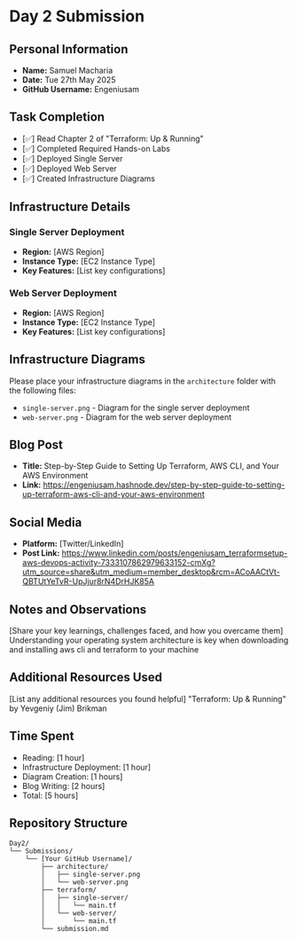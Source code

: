 # Day 2 Submission

## Personal Information
- **Name:** Samuel Macharia
- **Date:** Tue 27th May 2025
- **GitHub Username:** Engeniusam

## Task Completion
- [✅] Read Chapter 2 of "Terraform: Up & Running"
- [✅] Completed Required Hands-on Labs
- [✅] Deployed Single Server
- [✅] Deployed Web Server
- [✅] Created Infrastructure Diagrams

## Infrastructure Details

### Single Server Deployment
- **Region:** [AWS Region]
- **Instance Type:** [EC2 Instance Type]
- **Key Features:** [List key configurations]

### Web Server Deployment
- **Region:** [AWS Region]
- **Instance Type:** [EC2 Instance Type]
- **Key Features:** [List key configurations]

## Infrastructure Diagrams
Please place your infrastructure diagrams in the `architecture` folder with the following files:
- `single-server.png` - Diagram for the single server deployment
- `web-server.png` - Diagram for the web server deployment

## Blog Post
- **Title:** Step-by-Step Guide to Setting Up Terraform, AWS CLI, and Your AWS Environment 
- **Link:** https://engeniusam.hashnode.dev/step-by-step-guide-to-setting-up-terraform-aws-cli-and-your-aws-environment

## Social Media
- **Platform:** [Twitter/LinkedIn]
- **Post Link:** https://www.linkedin.com/posts/engeniusam_terraformsetup-aws-devops-activity-7333107862979633152-cmXg?utm_source=share&utm_medium=member_desktop&rcm=ACoAACtVt-QBTUtYeTvR-UpJjur8rN4DrHJK85A

## Notes and Observations
[Share your key learnings, challenges faced, and how you overcame them]
Understanding your operating system architecture is key when downloading and installing aws cli and terraform to your machine

## Additional Resources Used
[List any additional resources you found helpful]
"Terraform: Up & Running" by Yevgeniy (Jim) Brikman

## Time Spent
- Reading: [1 hour]
- Infrastructure Deployment: [1 hour]
- Diagram Creation: [1 hours]
- Blog Writing: [2 hours]
- Total: [5 hours]

## Repository Structure
```
Day2/
└── Submissions/
    └── [Your GitHub Username]/
        ├── architecture/
        │   ├── single-server.png
        │   └── web-server.png
        ├── terraform/
        │   ├── single-server/
        │   │   └── main.tf
        │   └── web-server/
        │       └── main.tf
        └── submission.md
``` 



